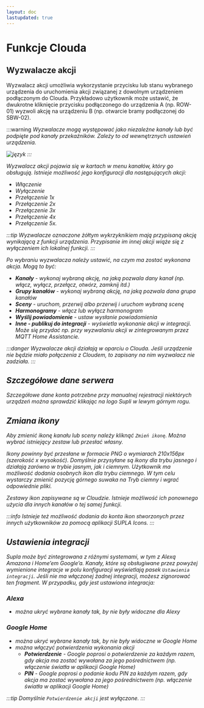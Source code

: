 ```yaml
---
layout: doc
lastupdated: true
---
```

# Funkcje Clouda


## Wyzwalacze akcji

Wyzwalacz akcji umożliwia wykorzystanie przycisku lub stanu wybranego urządzenia do uruchomienia akcji związanej z dowolnym urządzeniem podłączonym do Clouda. Przykładowo użytkownik może ustawić, że dwukrotne kliknięcie przycisku podłączonego do urządzenia A (np. ROW-01) wyzwoli akcję na urządzeniu B (np. otwarcie bramy podłączonej do SBW-02).

:::warning <i/>
Wyzwalacze mogą występować jako niezależne kanały lub być podpięte pod kanały przekaźników. Zależy to od wewnętrznych ustawień urządzenia. 

![język](/img/pl/cloud/funkcje/wyzwalacze.png)
:::

Wyzwalacz akcji pojawia się w kartach w menu kanałów, który go obsługują. Istnieje możliwość jego konfiguracji dla następujących akcji:



* Włączenie
* Wyłączenie
* Przełączenie 1x
* Przełączenie 2x
* Przełączenie 3x
* Przełączenie 4x
* Przełączenie 5x.

:::tip <i/>
Wyzwalacze oznaczone żółtym wykrzyknikiem mają przypisaną akcję wynikającą z funkcji urządzenia. Przypisanie im innej akcji wiąże się z wyłączeniem ich lokalnej funkcji.
:::

Po wybraniu wyzwalacza należy ustawić, na czym ma zostać wykonana akcja. Mogą to być:
* **Kanały** - wykonaj wybraną akcję, na jaką pozwala dany kanał (np. włącz, wyłącz, przełącz, otwórz, zamknij itd.)
* **Grupy kanałów** - wykonaj wybraną akcję, na jaką pozwala dana grupa kanałów
* **Sceny** - uruchom, przerwij albo przerwij i uruchom wybraną scenę
* **Harmonogramy** - włącz lub wyłącz harmonogram
* **Wyślij powiadomienie** - ustaw wysłanie powiadomienia
* **Inne - publikuj do integracji** - wyświetla wykonanie akcji w integracji. Może się przydać np. przy wyzwalaniu akcji w zintegrowanym przez MQTT Home Assistancie.

:::danger <i/>
Wyzwalacze akcji działają w oparciu o Clouda. Jeśli urządzenie nie będzie miało połączenia z Cloudem, to zapisany na nim wyzwalacz nie zadziała.
:::

## Szczegółowe dane serwera

Szczegółowe dane konta potrzebne przy manualnej rejestracji niektórych urządzeń można sprawdzić klikając na logo Supli w lewym górnym rogu.


## Zmiana ikony

Aby zmienić ikonę kanału lub sceny należy kliknąć `Zmień ikonę`. Można wybrać istniejący zestaw lub przesłać własny.

Ikony powinny być przesłane w formacie PNG o wymiarach 210x156px (szerokość x wysokość). Domyślnie przysyłane są ikony dla trybu jasnego i działają zarówno w trybie jasnym, jak i ciemnym. Użytkownik ma możliwość dodania osobnych ikon dla trybu ciemnego. W tym celu wystarczy zmienić pozycję górnego suwaka na Tryb ciemny i wgrać odpowiednie pliki.

Zestawy ikon zapisywane są w Cloudzie. Istnieje możliwość ich ponownego użycia dla innych kanałów o tej samej funkcji.

:::info <i/>
Istnieje też możliwość dodania do konta ikon stworzonych przez innych użytkowników za pomocą aplikacji SUPLA Icons.
:::

## Ustawienia integracji
Supla może być zintegrowana z różnymi systemami, w tym z Alexą Amazona i Home’em Google’a. Kanały, które są obsługiwane przez powyżej wymienione integracje w polu konfiguracji wyświetlają pasek `Ustawienia integracji`. Jeśli nie ma włączonej żadnej integracji, możesz zignorować ten fragment. W przypadku, gdy jest ustawiona integracja:

### Alexa
* można ukryć wybrane kanały tak, by nie były widoczne dla Alexy

### Google Home
* można ukryć wybrane kanały tak, by nie były widoczne w Google Home
* można włączyć potwierdzenia wykonania akcji
    * **Potwierdzenie** - Google poprosi o potwierdzenie za każdym razem, gdy akcja ma zostać wywołana za jego pośrednictwem (np. włączenie światła w aplikacji Google Home)
    * **PIN** - Google poprosi o podanie kodu PIN za każdym razem, gdy akcja ma zostać wywołana za jego pośrednictwem (np. włączenie światła w aplikacji Google Home)

:::tip <i/>
Domyślnie `Potwierdzenie akcji` jest wyłączone.
:::

<script setup>
import { useData } from 'vitepress'
const base = 'https://raw.githubusercontent.com/jaku2019/supla-vademecum/main/docs/public/'
const srcImgs = [
  {
    link: `${base}img/pl/cloud/wprowadzenie/supla_diagram_2.png`
  },
  {
    title: 'Tytuł',
    description: 'przykładowy opis',
    link: `${base}img/pl/cloud/wprowadzenie/supla_diagram_2.png`
  },
]

</script>

<many-pictures :srcImgs='srcImgs' :lazy='false' />